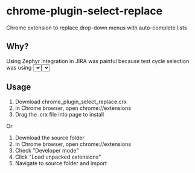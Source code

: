 # chrome-plugin-select-replace
Chrome extension to replace drop-down menus with auto-complete lists

## Why?
Using Zephyr integration in JIRA was painful because test cycle selection was using <select> drop-down boxes, which are unsorted and can get crazy long. This extension replaces those <select> drop-downs with <input> lists backed by <datalist>, which allows free-form text input in the drop-down with auto-completion.

## Usage
1. Download chrome_plugin_select_replace.crx
2. In Chrome browser, open chrome://extensions
3. Drag the .crx file into page to install

Or

1. Download the source folder
2. In Chrome browser, open chrome://extensions
3. Check "Developer mode"
4. Click "Load unpacked extensions"
5. Navigate to source folder and import
